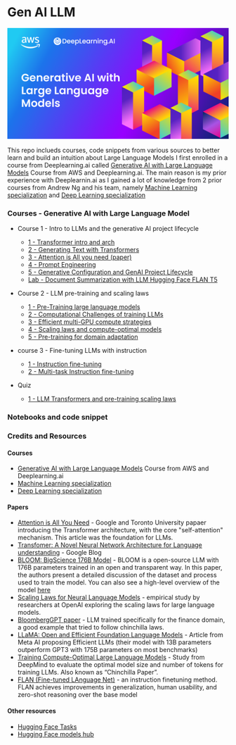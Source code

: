 # Gen AI LLM

![generative-ai-with-llms-1](images/generative-ai-with-llms-1.png)

This repo inclueds courses, code snippets from various sources to better learn and build an intuition about Large Language Models
I first enrolled in a course from Deeplearning.ai called [Generative AI with Large Language Models](https://www.coursera.org/learn/generative-ai-with-llms) Course from AWS and Deeplearning.ai.
The main reason is my prior experience with Deeplearnin.ai as I gained a lot of knowledge from 2 prior courses from Andrew Ng and his team, namely [Machine Learning specialization](https://www.deeplearning.ai/courses/machine-learning-specialization/) and [Deep Learning specialization](https://www.deeplearning.ai/courses/deep-learning-specialization/)

### Courses - Generative AI with Large Language Model
 - Course 1 - Intro to LLMs and the generative AI project lifecycle
   - [1 - Transformer intro and arch](genai-with-llm-course/course1/1_transformer_intro_arch.md)
   - [2 - Generating Text with Transformers](genai-with-llm-course/course1/2_text_generation_transformer.md)
   - [3 - Attention is All you need (paper)](genai-with-llm-course/course1/3_attention_is_all_you_need.md)
   - [4 - Prompt Engineering](genai-with-llm-course/course1/4_prompt_engineering.md)
   - [5 - Generative Configuration and GenAI Project Lifecycle](genai-with-llm-course/course1/5_generative_configuration.md)
   - [Lab - Document Summarization with LLM Hugging Face FLAN T5](genai-with-llm-course/course1/lab_dialog_summarization.md)
 - Course 2 - LLM pre-training and scaling laws
   - [1 - Pre-Training large language models](genai-with-llm-course/course2/1_pre-training_llm.md)
   - [2 - Computational Challenges of training LLMs](genai-with-llm-course/course2/2_computational_challenges_training_llm.md)
   - [3 - Efficient multi-GPU compute strategies](genai-with-llm-course/course2/3_multi_gpu_strategies.md)
   - [4 - Scaling laws and compute-optimal models](genai-with-llm-course/course2/4_scaling_laws_compute.md)
   - [5 - Pre-training for domain adaptation](genai-with-llm-course/course2/5_pre-training_model_adaptation.md)
 - course 3 - Fine-tuning LLMs with instruction
   - [1 - Instruction fine-tuning](genai-with-llm-course/course3/1_fine-tuning.md)
   - [2 - Multi-task Instruction fine-tuning](genai-with-llm-course/course3/2_fine-tuning_multi-task.md)


 - Quiz
   - [1 - LLM Transformers and pre-training scaling laws](genai-with-llm-course/quiz1/quiz1.md)





### Notebooks and code snippet

### Credits and Resources
#### Courses
 - [Generative AI with Large Language Models](https://www.coursera.org/learn/generative-ai-with-llms) Course from AWS and Deeplearning.ai
 - [Machine Learning specialization](https://www.deeplearning.ai/courses/machine-learning-specialization/)
 - [Deep Learning specialization](https://www.deeplearning.ai/courses/deep-learning-specialization/)

#### Papers
 - [Attention is All You Need](https://arxiv.org/abs/1706.03762) - Google and Toronto University papaer introducing the Transformer architecture, with the core "self-attention" mechanism. This article was the foundation for LLMs.
 - [Transfomer: A Novel Neural Network Architecture for Language understanding](https://blog.research.google/2017/08/transformer-novel-neural-network.html) - Google Blog
 - [BLOOM: BigScience 176B Model](https://arxiv.org/abs/2211.05100) - BLOOM is a open-source LLM with 176B parameters trained in an open and transparent way. In this paper, the authors present a detailed discussion of the dataset and process used to train the model. You can also see a high-level overview of the model [here](https://bigscience.notion.site/BLOOM-BigScience-176B-Model-ad073ca07cdf479398d5f95d88e218c4) 
 - [Scaling Laws for Neural Language Models](https://arxiv.org/abs/2001.08361) - empirical study by researchers at OpenAI exploring the scaling laws for large language models.
 - [BloombergGPT paper](https://arxiv.org/abs/2303.17564) - LLM trained specifically for the finance domain, a good example that tried to follow chinchilla laws.
 - [LLaMA: Open and Efficient Foundation Language Models](https://arxiv.org/pdf/2302.13971.pdf) - Article from Meta AI proposing Efficient LLMs (their model with 13B parameters outperform GPT3 with 175B parameters on most benchmarks)
 - [Training Compute-Optimal Large Language Models](https://arxiv.org/pdf/2203.15556.pdf) - Study from DeepMind to evaluate the optimal model size and number of tokens for training LLMs. Also known as “Chinchilla Paper”.
 - [FLAN (Fine-tuned LAnguage Net)](https://arxiv.org/abs/2210.11416) - an instruction finetuning method. FLAN achieves improvements in generalization, human usability, and zero-shot reasoning over the base model



#### Other resources
 - [Hugging Face Tasks](https://huggingface.co/tasks)
 - [Hugging Face models hub](https://huggingface.co/models)

